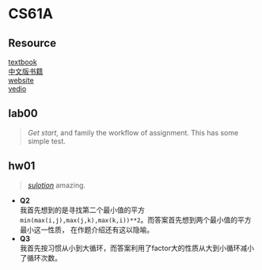 # CS61A
## Resource
[textbook](https://www.composingprograms.com/)\
[中文版书籍](https://composingprograms.netlify.app/)\
[website](https://cs61a.org/)\
[vedio](https://www.bilibili.com/video/BV1sy411z7nA/?spm_id_from=333.337.search-card.all.click)
## lab00
>*Get start*, and family the workflow of assignment. This has some simple test.
## hw01
> *[sulotion](https://www.bilibili.com/video/BV1sy411z7nA/?spm_id_from=333.337.search-card.all.click)* amazing.
- **Q2**\
我首先想到的是寻找第二个最小值的平方`min(max(i,j),max(j,k),max(k,i))**2`。而答案首先想到两个最小值的平方最小这一性质，
在作题介绍还有这以隐喻。
- **Q3**\
我首先按习惯从小到大循环，而答案利用了factor大的性质从大到小循环减小了循环次数。

